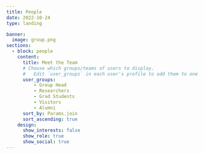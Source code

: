 ```yaml
---
title: People
date: 2022-10-24
type: landing

banner:
  image: group.png
sections:
  - block: people
    content:
      title: Meet the Team
      # Choose which groups/teams of users to display.
      #   Edit `user_groups` in each user's profile to add them to one or more of these groups.
      user_groups:
          - Group Head
          - Researchers
          - Grad Students
          - Visitors
          - Alumni
      sort_by: Params.join
      sort_ascending: true
    design:
      show_interests: false
      show_role: true
      show_social: true
---
```

